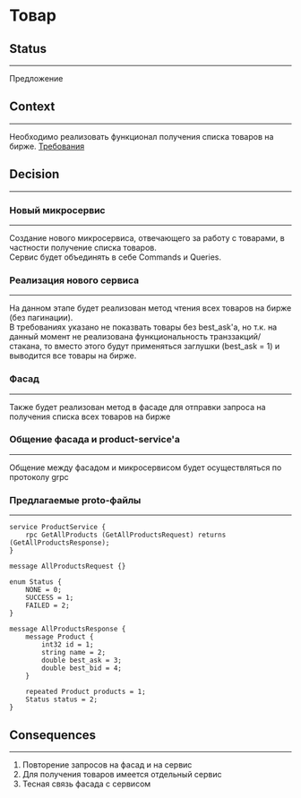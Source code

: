 
# Товар

## Status
---
Предложение

## Context
---
Необходимо реализовать функционал получения списка товаров на бирже.
[Требования](https://docs.google.com/document/d/1LMghw4bXezuPiETa0or1F-m5znHtXrK0DNNMGikpgv0/edit?usp=sharing)

## Decision
---

### Новый микросервис
---
Создание нового микросервиса, отвечающего за работу с товарами, в частности получение списка товаров.  
Сервис будет объединять в себе Commands и Queries.  

### Реализация нового сервиса
---
На данном этапе будет реализован метод чтения всех товаров на бирже (без пагинации).  
В требованиях указано не показвать товары без best_ask'а, но т.к. на данный момент не реализована функциональность транззакций/стакана, то
вместо этого будут применяться заглушки (best_ask = 1) и выводится все товары на бирже.  


### Фасад
---
Также будет реализован метод в фасаде для отправки запроса на получения списка всех товаров на бирже

### Общение фасада и product-service'а
---
Общение между фасадом и микросервисом будет осуществляться по протоколу grpc


### Предлагаемые proto-файлы
---
```
service ProductService {
    rpc GetAllProducts (GetAllProductsRequest) returns (GetAllProductsResponse);
}

message AllProductsRequest {}

enum Status {
    NONE = 0;
    SUCCESS = 1;
    FAILED = 2;
} 

message AllProductsResponse {
    message Product {
        int32 id = 1;
        string name = 2;
        double best_ask = 3;
        double best_bid = 4;
    }

    repeated Product products = 1;
    Status status = 2;
}
```



## Consequences
---
1. Повторение запросов на фасад и на сервис
2. Для получения товаров имеется отдельный сервис
3. Тесная связь фасада с сервисом